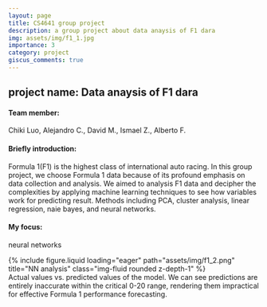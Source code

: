 ```yaml
---
layout: page
title: CS4641 group project
description: a group project about data anaysis of F1 dara
img: assets/img/f1_1.jpg
importance: 3
category: project
giscus_comments: true
---
```


## project name: Data anaysis of F1 dara

#### Team member: 
Chiki Luo, Alejandro C., David M., Ismael Z., Alberto F.

#### Briefly introduction: 
Formula 1(F1) is the highest class of international auto racing. In this group project, we choose Formula 1 data because of its profound emphasis on data collection and analysis. We aimed to analysis F1 data and decipher the complexities by applying machine learning techniques to see how variables work for predicting result. Methods including PCA, cluster analysis, linear regression, naie bayes, and neural networks.


#### My focus: 
neural networks


<div class="row">
    <div class="col-sm mt-3 mt-md-0">
        {% include figure.liquid loading="eager" path="assets/img/f1_2.png" title="NN analysis" class="img-fluid rounded z-depth-1" %}
    </div>
</div>
<div class="caption">
    Actual values vs. predicted values of the model. We can see predictions are entirely inaccurate within the critical 0-20 range, rendering them impractical for effective Formula 1 performance forecasting.
</div>

